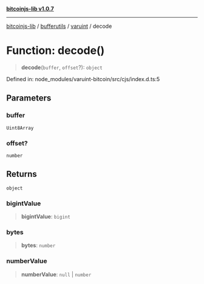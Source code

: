 [**bitcoinjs-lib v1.0.7**](../../../../../README.md)

***

[bitcoinjs-lib](../../../../../README.md) / [bufferutils](../../../README.md) / [varuint](../README.md) / decode

# Function: decode()

> **decode**(`buffer`, `offset`?): `object`

Defined in: node\_modules/varuint-bitcoin/src/cjs/index.d.ts:5

## Parameters

### buffer

`Uint8Array`

### offset?

`number`

## Returns

`object`

### bigintValue

> **bigintValue**: `bigint`

### bytes

> **bytes**: `number`

### numberValue

> **numberValue**: `null` \| `number`
